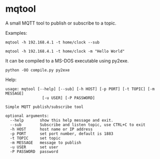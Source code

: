 # mqtool

A small MQTT tool to publish or subscribe to a topic. 

Examples:
```
mqtool -h 192.168.4.1 -t home/clock --sub

mqtool -h 192.168.4.1 -t home/clock -m "Hello World"
```

It can be compiled to a MS-DOS executable using py2exe.
```
python -OO compile.py py2exe
```

Help:

```
usage: mqtool [--help] [--sub] [-h HOST] [-p PORT] [-t TOPIC] [-m MESSAGE]
                [-u USER] [-P PASSWORD]

Simple MQTT publish/subscribe tool

optional arguments:
  --help       show this help message and exit.
  --sub        Subscribe and listen topic, use CTRL+C to exit
  -h HOST      host name or IP address
  -p PORT      set port number, default is 1883
  -t TOPIC     set topic
  -m MESSAGE   message to publish
  -u USER      set user
  -P PASSWORD  password
```

